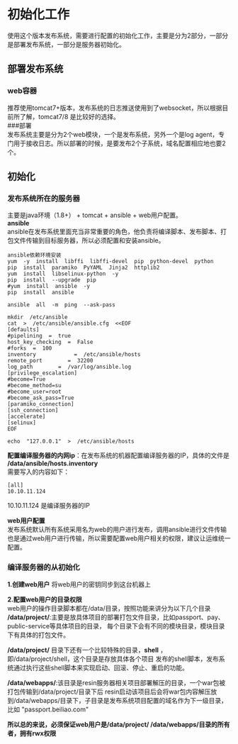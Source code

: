 # 初始化工作  
使用这个版本发布系统，需要进行配置的初始化工作，主要是分为2部分，一部分是部署发布系统，一部分是服务器初始化。  

## 部署发布系统  
### web容器  
推荐使用tomcat7+版本，发布系统的日志推送使用到了websocket，所以根据目前所了解，tomcat7/8 是比较好的选择。  
###部署  
发布系统主要是分为2个web模块，一个是发布系统，另外一个是log agent，专门用于接收日志。所以部署的时候，是要发布2个子系统，域名配置相应地也要2个。  

## 初始化  
### 发布系统所在的服务器
主要是java环境（1.8+） + tomcat + ansible + web用户配置。  
**ansible**  
ansible在发布系统里面充当非常重要的角色，他负责将编译脚本、发布脚本、打包文件传输到目标服务器，所以必须配置和安装ansible。  
````
ansible依赖环境安装
yum  -y  install  libffi  libffi-devel  pip  python-devel  python
pip  install  paramiko  PyYAML  Jinja2  httplib2
yum  install  libselinux-python  -y
pip  install  --upgrade  pip
#yum  install  ansible  -y
pip  install  ansible

ansible  all  -m  ping  --ask-pass

mkdir  /etc/ansible
cat  >  /etc/ansible/ansible.cfg  <<EOF
[defaults]
#pipelining  =  true
host_key_checking  =  False
#forks  =  100
inventory            =  /etc/ansible/hosts
remote_port        =  32200
log_path        =  /var/log/ansible.log
[privilege_escalation]
#become=True
#become_method=su
#become_user=root
#become_ask_pass=True
[paramiko_connection]
[ssh_connection]
[accelerate]
[selinux]
EOF

echo  "127.0.0.1"  >  /etc/ansible/hosts
````

**配置编译服务器的内网ip**：在发布系统的机器配置编译服务器的IP，具体的文件是 **/data/ansible/hosts.inventory**  
需要写入的内容如下：  
```
[all]
10.10.11.124
```
10.10.11.124 是编译服务器的IP  

**web用户配置**  
发布系统默认所有系统采用名为web的用户进行发布，调用ansible进行文件传输也是通过web用户进行传输，所以需要配置web用户相关的权限，建议让运维统一配置。  


### 编译服务器的从初始化  
**1.创建web用户**
将web用户的密钥同步到这台机器上  

**2.配置web用户的目录权限**  
web用户的操作目录脚本都在/data/目录，按照功能来讲分为以下几个目录  
**/data/project/**:主要是放具体项目的部署打包文件目录，比如passport、pay、public-service等具体项目的目录，
每个目录下会有不同的模块目录，模块目录下有具体的打包文件。  
  
**/data/project/** 目录下还有一个比较特殊的目录，**shell** ，即/data/project/shell，这个目录是存放具体各个项目
发布的shell脚本，发布系统通过执行这些shell脚本来实现启动、回滚、停止、重启的功能。  

**/data/webapps/**:该目录是resin服务器相关项目部署解压的目录，一个war包被打包传输到/data/project/目录下后
resin启动该项目后会将war包内容解压放到/data/webapps/目录下，子目录是发布系统项目配置的域名作为下一级目录，比如
"passport.beiliao.com"  

**所以总的来说，必须保证web用户是/data/project/ /data/webapps/目录的所有者，拥有rwx权限**
